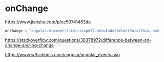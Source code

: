 # onChange

https://www.jianshu.com/p/ee59741463da

```js
onchange = "angular.element(this).scope().showIndexSelectData(this.name)"
```

https://stackoverflow.com/questions/38378972/difference-between-on-change-and-ng-change

https://www.w3schools.com/angular/angular_events.asp
